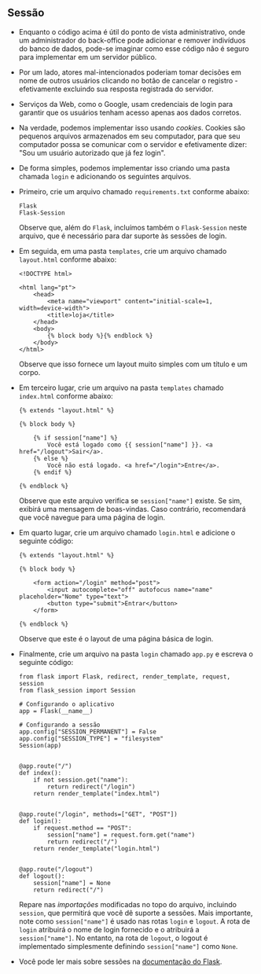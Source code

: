 Sessão
-------

*   Enquanto o código acima é útil do ponto de vista administrativo, onde um administrador do back-office pode adicionar e remover indivíduos do banco de dados, pode-se imaginar como esse código não é seguro para implementar em um servidor público.
*   Por um lado, atores mal-intencionados poderiam tomar decisões em nome de outros usuários clicando no botão de cancelar o registro - efetivamente excluindo sua resposta registrada do servidor.
*   Serviços da Web, como o Google, usam credenciais de login para garantir que os usuários tenham acesso apenas aos dados corretos.
*   Na verdade, podemos implementar isso usando _cookies_. Cookies são pequenos arquivos armazenados em seu computador, para que seu computador possa se comunicar com o servidor e efetivamente dizer: "Sou um usuário autorizado que já fez login".
*   De forma simples, podemos implementar isso criando uma pasta chamada `login` e adicionando os seguintes arquivos.
*   Primeiro, crie um arquivo chamado `requirements.txt` conforme abaixo:
    
        Flask
        Flask-Session
        
    
    Observe que, além do `Flask`, incluímos também o `Flask-Session` neste arquivo, que é necessário para dar suporte às sessões de login.
    
*   Em seguida, em uma pasta `templates`, crie um arquivo chamado `layout.html` conforme abaixo:
    
        <!DOCTYPE html>
        
        <html lang="pt">
            <head>
                <meta name="viewport" content="initial-scale=1, width=device-width">
                <title>loja</title>
            </head>
            <body>
                {% block body %}{% endblock %}
            </body>
        </html>
        
    
    Observe que isso fornece um layout muito simples com um título e um corpo.
    
*   Em terceiro lugar, crie um arquivo na pasta `templates` chamado `index.html` conforme abaixo:
    
        {% extends "layout.html" %}
        
        {% block body %}
        
            {% if session["name"] %}
                Você está logado como {{ session["name"] }}. <a href="/logout">Sair</a>.
            {% else %}
                Você não está logado. <a href="/login">Entre</a>.
            {% endif %}
        
        {% endblock %}
        
    
    Observe que este arquivo verifica se `session["name"]` existe. Se sim, exibirá uma mensagem de boas-vindas. Caso contrário, recomendará que você navegue para uma página de login.
    
*   Em quarto lugar, crie um arquivo chamado `login.html` e adicione o seguinte código:
    
        {% extends "layout.html" %}
        
        {% block body %}
        
            <form action="/login" method="post">
                <input autocomplete="off" autofocus name="name" placeholder="Nome" type="text">
                <button type="submit">Entrar</button>
            </form>
        
        {% endblock %}
        
    
    Observe que este é o layout de uma página básica de login.
    
*   Finalmente, crie um arquivo na pasta `login` chamado `app.py` e escreva o seguinte código:
    
        from flask import Flask, redirect, render_template, request, session
        from flask_session import Session
        
        # Configurando o aplicativo
        app = Flask(__name__)
        
        # Configurando a sessão
        app.config["SESSION_PERMANENT"] = False
        app.config["SESSION_TYPE"] = "filesystem"
        Session(app)
        
        
        @app.route("/")
        def index():
            if not session.get("name"):
                return redirect("/login")
            return render_template("index.html")
        
        
        @app.route("/login", methods=["GET", "POST"])
        def login():
            if request.method == "POST":
                session["name"] = request.form.get("name")
                return redirect("/")
            return render_template("login.html")
        
        
        @app.route("/logout")
        def logout():
            session["name"] = None
            return redirect("/")
        
    
    Repare nas _importações_ modificadas no topo do arquivo, incluindo `session`, que permitirá que você dê suporte a sessões. Mais importante, note como `session["name"]` é usado nas rotas `login` e `logout`. A rota de `login` atribuirá o nome de login fornecido e o atribuirá a `session["name"]`. No entanto, na rota de `logout`, o logout é implementado simplesmente definindo `session["name"]` como `None`.
    
*   Você pode ler mais sobre sessões na [documentação do Flask](https://flask.palletsprojects.com/en/2.2.x/api/?highlight=session#flask.session).